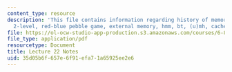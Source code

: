 ```yaml
---
content_type: resource
description: 'This file contains information regarding history of memory models: idealized
  2-level, red-blue pebble game, external memory, hmm, bt, (u)mh, cache oblivious.'
file: https://ol-ocw-studio-app-production.s3.amazonaws.com/courses/6-851-advanced-data-structures-spring-2012/35d05b6f657e6f91efa71a65925ee2e6_MIT6_851S12_Lec22.pdf
file_type: application/pdf
resourcetype: Document
title: Lecture 22 Notes
uid: 35d05b6f-657e-6f91-efa7-1a65925ee2e6
---
```

